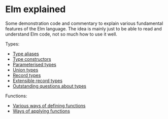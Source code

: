 # Elm explained

Some demonstration code and commentary
to explain various fundamental features of the Elm language.
The idea is mainly just to be able to read and understand Elm code,
not so much how to use it well.

Types:
* [Type aliases](types/TypeAliases.md)
* [Type constructors](types/TypeConstructors.md)
* [Parameterised types](types/ParameterisedTypes.md)
* [Union types](types/UnionTypes.md)
* [Record types](types/RecordTypes.md)
* [Extensible record types](types/ExtensibleRecordTypes.md)
* [Outstanding questions about types](types/TypeQuestions.md)

Functions:
* [Various ways of defining functions](functions/DefiningFunctions.md)
* [Ways of applying functions](functions/ApplyingFunctions.md)

